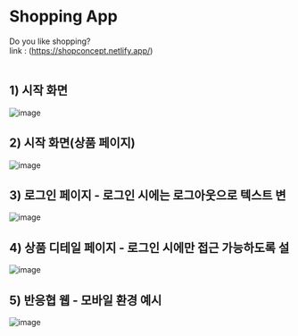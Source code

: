 # Shopping App
Do you like shopping?    
link : (https://shopconcept.netlify.app/)
<br/>
<br/>
## 1) 시작 화면
![image](https://github.com/sinheyy/shopping-app/assets/163747140/eef73fd2-8046-4a39-af59-9b5880dbd7a9)

## 2) 시작 화면(상품 페이지)
![image](https://github.com/sinheyy/shopping-app/assets/163747140/40167c71-f97b-4efa-b1ff-a72cc327f185)

## 3) 로그인 페이지 - 로그인 시에는 로그아웃으로 텍스트 변
![image](https://github.com/sinheyy/shopping-app/assets/163747140/0cbe3c64-fe61-4108-a75e-fc8818d9c35b)

## 4) 상품 디테일 페이지 - 로그인 시에만 접근 가능하도록 설
![image](https://github.com/sinheyy/shopping-app/assets/163747140/bf4ea243-3231-46b7-9411-9a36f35df87c)

## 5) 반응협 웹 - 모바일 환경 예시
![image](https://github.com/sinheyy/shopping-app/assets/163747140/bed9c31b-4db0-40ca-89c8-4f96609fbdec)
